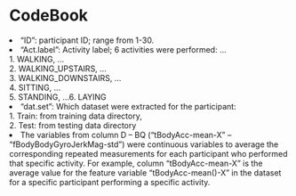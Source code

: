 # CodeBook


<li>“ID”: participant ID; range from 1-30.

<li>“Act.label”: Activity label; 6 activities were performed: 
...<br />1.	WALKING,  
...<br />2.	WALKING_UPSTAIRS,  
...<br />3.	WALKING_DOWNSTAIRS,  
...<br />4.	SITTING,  
...<br />5.	STANDING,  
...6.	LAYING  

<li>“dat.set”: Which dataset were extracted for the participant: 
<br />1.	Train: from training data directory,  
<br />2.	Test:  from testing data directory  

<li>The variables from column D – BQ (“tBodyAcc-mean-X” – “fBodyBodyGyroJerkMag-std”) were continuous variables to average the corresponding repeated measurements for each participant who performed that specific activity. For example, column “tBodyAcc-mean-X” is the average value for the feature variable “tBodyAcc-mean()-X” in the dataset for a specific participant performing a specific activity.
 
